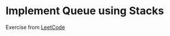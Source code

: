 # Implement Queue using Stacks
Exercise from [LeetCode](https://leetcode.com/problems/implement-queue-using-stacks/description/)